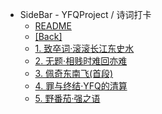 - SideBar - YFQProject / 诗词打卡
  - [README](./README.md)
  - [[Back]](../README.md)
  - [1. 致卒词·滚滚长江东史水](./1.md)
  - [2. 无题·相贱时难回亦难](./2.md)
  - [3. 佩奇东南飞(首段)](./3.md)
  - [4. 罪与终结·YFQ的清算](./4.md)
  - [5. 野番茄·强之语](./5.md)

<!--
[]() [[PDF]]( ':ignore')
-->